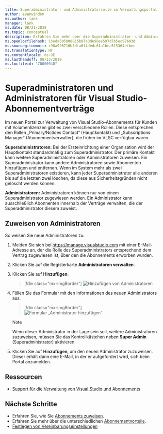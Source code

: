 ```yaml
---
title: Superadministrator- und Administratorrolle im Verwaltungsportal
author: evanwindom
ms.author: lank
manager: lank
ms.date: 08/21/2019
ms.topic: conceptual
description: Erfahren Sie mehr über die Superadministrator- und Administratorrolle und das Zuweisen von Administratoren.
ms.openlocfilehash: 1beda505008815b87a0de98ee597d7b5ec97693d
ms.sourcegitcommit: c90a998716b3dfa614dedc61a1bea515364efbec
ms.translationtype: HT
ms.contentlocale: de-DE
ms.lasthandoff: 08/23/2019
ms.locfileid: "70000940"
---
```

# <a name="super-admins-and-administrators-for-visual-studio-subscription-agreements"></a>Superadministratoren und Administratoren für Visual Studio-Abonnementverträge

Im neuen Portal zur Verwaltung von Visual Studio-Abonnements für Kunden mit Volumenlizenzen gibt es zwei verschiedene Rollen. Diese entsprechen den Rollen „Primary/Notices Contact“ (Hauptkontakt) und „Subscriptions Manager“ (Abonnementverwalter), die früher im VLSC verfügbar waren.

**Superadministratoren:** Bei der Ersteinrichtung einer Organisation wird der Hauptkontakt standardmäßig zum Superadministrator. Der primäre Kontakt kann weitere Superadministratoren oder Administratoren zuweisen. Ein Superadministrator kann andere Administratoren sowie Abonnenten hinzufügen und entfernen. Wenn im System mehr als zwei Superadministratoren existieren, kann jeder Superadministrator alle anderen bis auf die letzten zwei löschen, da diese aus Sicherheitsgründen nicht gelöscht werden können.

**Administratoren:** Administratoren können nur von einem Superadministrator zugewiesen werden. Ein Administrator kann ausschließlich Abonnenten innerhalb der Verträge verwalten, die der Superadministrator diesem zuweist.

## <a name="assigning-administrators"></a>Zuweisen von Administratoren
So weisen Sie neue Administratoren zu:
1. Melden Sie sich bei https://manage.visualstudio.com mit einer E-Mail-Adresse an, der die Rolle des Superadministrators entsprechend dem Vertrag zugewiesen ist, über den die Abonnements erworben wurden.
2. Klicken Sie auf die Registerkarte **Administratoren verwalten**.
3. Klicken Sie auf **Hinzufügen**.
   > [!div class="mx-imgBorder"]
   > ![Hinzufügen von Administratoren](_img/admin-roles/add-admins.png)
4. Füllen Sie das Formular mit den Informationen des neuen Administrators aus.  
   > [!div class="mx-imgBorder"]
   > ![Formular „Administrator hinzufügen“](_img/admin-roles/add-form.png)

   > [!NOTE]
   > Wenn dieser Administrator in der Lage sein soll, weitere Administratoren zuzuweisen, müssen Sie das Kontrollkästchen neben **Super Admin** (Superadministrator) aktivieren.

5. Klicken Sie auf **Hinzufügen**, um den neuen Administrator zuzuweisen. Dieser erhält dann eine E-Mail, in der er aufgefordert wird, sich beim Portal anzumelden.  

## <a name="resources"></a>Ressourcen
- [Support für die Verwaltung von Visual Studio und Abonnements](https://visualstudio.microsoft.com/support/support-overview-vs)

## <a name="next-steps"></a>Nächste Schritte
- Erfahren Sie, wie Sie [Abonnements zuweisen](assign-license.md).
- Erfahren Sie mehr über die unterschiedlichen [Abonnementvorteile](https://visualstudio.microsoft.com/vs/benefits/).
- [Festlegen von Vereinbarungseinstellungen](admin-prefs.md) 


